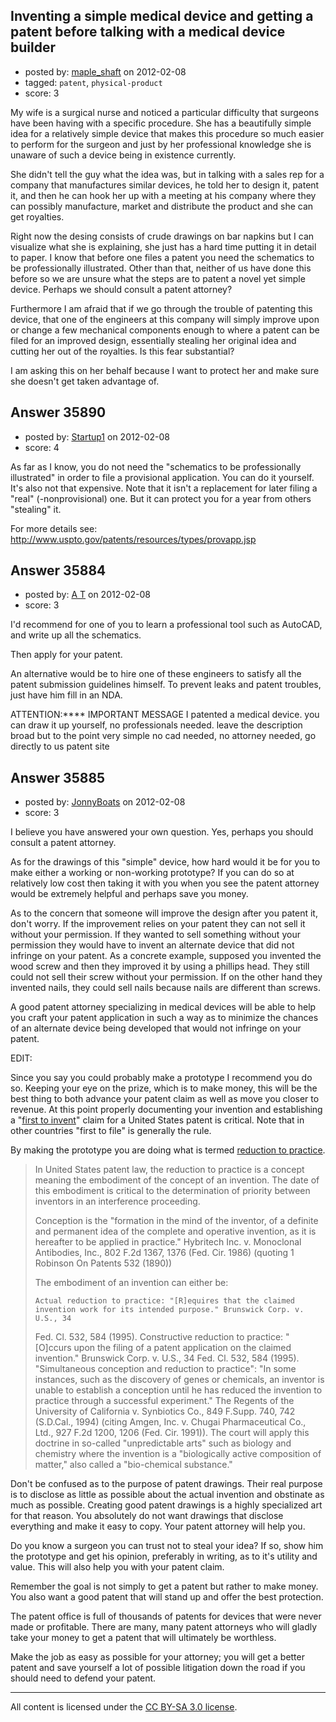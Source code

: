 ## Inventing a simple medical device and getting a patent before talking with a medical device builder

- posted by: [maple_shaft](https://stackexchange.com/users/-1/14070-maple-shaft) on 2012-02-08
- tagged: `patent`, `physical-product`
- score: 3

My wife is a surgical nurse and noticed a particular difficulty that surgeons have been having with a specific procedure.  She has a beautifully simple idea for a relatively simple device that makes this procedure so much easier to perform for the surgeon and just by her professional knowledge she is unaware of such a device being in existence currently.

She didn't tell the guy what the idea was, but in talking with a sales rep for a company that manufactures similar devices, he told her to design it, patent it, and then he can hook her up with a meeting at his company where they can possibly manufacture, market and distribute the product and she can get royalties.

Right now the desing consists of crude drawings on bar napkins but I can visualize what she is explaining, she just has a hard time putting it in detail to paper.  I know that before one files a patent you need the schematics to be professionally illustrated.  Other than that, neither of us have done this before so we are unsure what the steps are to patent a novel yet simple device.  Perhaps we should consult a patent attorney?

Furthermore I am afraid that if we go through the trouble of patenting this device, that one of the engineers at this company will simply improve upon or change a few mechanical components enough to where a patent can be filed for an improved design, essentially stealing her original idea and cutting her out of the royalties.  Is this fear substantial?

I am asking this on her behalf because I want to protect her and make sure she doesn't get taken advantage of.


## Answer 35890

- posted by: [Startup1](https://stackexchange.com/users/-1/15697-startup1) on 2012-02-08
- score: 4

As far as I know, you do not need the "schematics to be professionally illustrated" in order to file a provisional application. You can do it yourself. It's also not that expensive. Note that it isn't a replacement for later filing a "real" (-nonprovisional) one. But it can protect you for a year from others "stealing" it.

For more details see: http://www.uspto.gov/patents/resources/types/provapp.jsp




## Answer 35884

- posted by: [A T](https://stackexchange.com/users/-1/15651-a-t) on 2012-02-08
- score: 3

I'd recommend for one of you to learn a professional tool such as AutoCAD, and write up all the schematics.

Then apply for your patent.

An alternative would be to hire one of these engineers to satisfy all the patent submission guidelines himself. To prevent leaks and patent troubles, just have him fill in an NDA.

ATTENTION:**** IMPORTANT MESSAGE
I patented a medical device. you can draw it up yourself, no professionals needed.  leave the description broad but to the point
very simple no cad needed, no attorney needed, go directly to us patent site



## Answer 35885

- posted by: [JonnyBoats](https://stackexchange.com/users/-1/3100-jonnyboats) on 2012-02-08
- score: 3

<p>I believe you have answered your own question. Yes, perhaps you should consult a patent attorney.</p>

<p>As for the drawings of this "simple" device, how hard would it be for you to make either a working or non-working prototype? If you can do so at relatively low cost then taking it with you when you see the patent attorney would be extremely helpful and perhaps save you money.</p>

<p>As to the concern that someone will improve the design after you patent it, don't worry. If the improvement relies on your patent they can not sell it without your permission. If they wanted to sell something without your permission they would have to invent an alternate device that did not infringe on your patent. As a concrete example, supposed you invented the wood screw and then they improved it by using a phillips head. They still could not sell their screw without your permission. If on the other hand they invented nails, they could sell nails because nails are different than screws.</p>

<p>A good patent attorney specializing in medical devices will be able to help you craft your patent application in such a way as to minimize the chances of an alternate device being developed that would not infringe on your patent. </p>

<p>EDIT:</p>

<p>Since you say you could probably make a prototype I recommend you do so. Keeping your eye on the prize, which is to make money, this will be the best thing to both advance your patent claim as well as move you closer to revenue. At this point properly documenting your invention and establishing a "<a href="http://en.wikipedia.org/wiki/First_to_file_and_first_to_invent" rel="nofollow">first to invent</a>" claim for a United States patent is critical. Note that in other countries "first to file" is generally the rule.</p>

<p>By making the prototype you are doing what is termed <a href="http://en.wikipedia.org/wiki/Reduction_to_practice" rel="nofollow">reduction to practice</a>.</p>

<blockquote>
  <p>In United States patent law, the reduction to practice is a concept
  meaning the embodiment of the concept of an invention. The date of
  this embodiment is critical to the determination of priority between
  inventors in an interference proceeding.</p>
  
  <p>Conception is the "formation in the mind of the inventor, of a
  definite and permanent idea of the complete and operative invention,
  as it is hereafter to be applied in practice." Hybritech Inc. v.
  Monoclonal Antibodies, Inc., 802 F.2d 1367, 1376 (Fed. Cir. 1986)
  (quoting 1 Robinson On Patents 532 (1890))</p>
  
  <p>The embodiment of an invention can either be:</p>

<pre><code>Actual reduction to practice: "[R]equires that the claimed invention work for its intended purpose." Brunswick Corp. v. U.S., 34
</code></pre>
  
  <p>Fed. Cl. 532, 584 (1995).
      Constructive reduction to practice: "[O]ccurs upon the filing of a patent application on the claimed invention." Brunswick Corp. v. U.S.,
  34 Fed. Cl. 532, 584 (1995).
      "Simultaneous conception and reduction to practice": "In some instances, such as the discovery of genes or chemicals, an inventor is
  unable to establish a conception until he has reduced the invention to
  practice through a successful experiment." The Regents of the
  University of California v. Synbiotics Co., 849 F.Supp. 740, 742
  (S.D.Cal., 1994) (citing Amgen, Inc. v. Chugai Pharmaceutical Co.,
  Ltd., 927 F.2d 1200, 1206 (Fed. Cir. 1991)). The court will apply this
  doctrine in so-called "unpredictable arts" such as biology and
  chemistry where the invention is a "biologically active composition of
  matter," also called a "bio-chemical substance."</p>
</blockquote>

<p>Don't be confused as to the purpose of patent drawings. Their real purpose is to disclose as little as possible about the actual invention and obstinate as much as possible. Creating good patent drawings is a highly specialized art for that reason. You absolutely do not want drawings that disclose everything and make it easy to copy. Your patent attorney will help you.</p>

<p>Do you know a surgeon you can trust not to steal your idea? If so, show him the prototype and get his opinion, preferably in writing, as to it's utility and value. This will also help you with your patent claim.</p>

<p>Remember the goal is not simply to get a patent but rather to make money. You also want a good patent that will stand up and offer the best protection. </p>

<p>The patent office is full of thousands of patents for devices that were never made or profitable. There are many, many patent attorneys who will gladly take your money to get a patent that will ultimately be worthless.</p>

<p>Make the job as easy as possible for your attorney; you will get a better patent and save yourself a lot of possible litigation down the road if you should need to defend your patent.</p>




---

All content is licensed under the [CC BY-SA 3.0 license](https://creativecommons.org/licenses/by-sa/3.0/).
